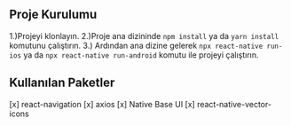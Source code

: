 ## Proje Kurulumu

1.)Projeyi klonlayın.
2.)Proje ana dizininde `npm install` ya da `yarn install` komutunu çalıştırın.
3.) Ardından ana dizine gelerek `npx react-native run-ios` ya da `npx react-native run-android` komutu ile projeyi çalıştırın.

## Kullanılan Paketler

[x] react-navigation
[x] axios
[x] Native Base UI
[x] react-native-vector-icons
